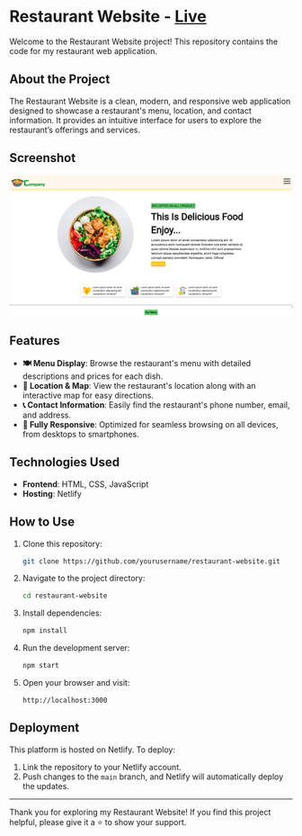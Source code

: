 # Restaurant Website - [Live](https://restaurantwebsite212002.netlify.app/)

Welcome to the Restaurant Website project! This repository contains the code for my restaurant web application.

## About the Project

The Restaurant Website is a clean, modern, and responsive web application designed to showcase a restaurant's menu, location, and contact information. It provides an intuitive interface for users to explore the restaurant’s offerings and services.

## Screenshot

![Restaurant Website Screenshot](./images/hotel.png)

## Features

- **🍽️ Menu Display**: Browse the restaurant's menu with detailed descriptions and prices for each dish.
- **📍 Location & Map**: View the restaurant's location along with an interactive map for easy directions.
- **📞 Contact Information**: Easily find the restaurant's phone number, email, and address.
- **📱 Fully Responsive**: Optimized for seamless browsing on all devices, from desktops to smartphones.

## Technologies Used

- **Frontend**: HTML, CSS, JavaScript
- **Hosting**: Netlify

## How to Use

1. Clone this repository:
   ```bash
   git clone https://github.com/yourusername/restaurant-website.git
   ```
2. Navigate to the project directory:
   ```bash
   cd restaurant-website
   ```
3. Install dependencies:
   ```bash
   npm install
   ```
4. Run the development server:
   ```bash
   npm start
   ```
5. Open your browser and visit:
   ```
   http://localhost:3000
   ```

## Deployment

This platform is hosted on Netlify. To deploy:
1. Link the repository to your Netlify account.
2. Push changes to the `main` branch, and Netlify will automatically deploy the updates.

---

Thank you for exploring my Restaurant Website! If you find this project helpful, please give it a ⭐ to show your support.
